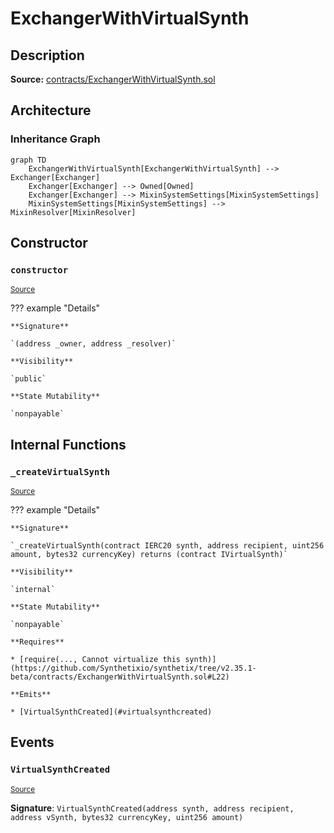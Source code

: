 # ExchangerWithVirtualSynth

## Description

**Source:** [contracts/ExchangerWithVirtualSynth.sol](https://github.com/Synthetixio/synthetix/tree/v2.35.1-beta/contracts/ExchangerWithVirtualSynth.sol)

## Architecture

### Inheritance Graph

```mermaid
graph TD
    ExchangerWithVirtualSynth[ExchangerWithVirtualSynth] --> Exchanger[Exchanger]
    Exchanger[Exchanger] --> Owned[Owned]
    Exchanger[Exchanger] --> MixinSystemSettings[MixinSystemSettings]
    MixinSystemSettings[MixinSystemSettings] --> MixinResolver[MixinResolver]

```

## Constructor

### `constructor`

<sub>[Source](https://github.com/Synthetixio/synthetix/tree/v2.35.1-beta/contracts/ExchangerWithVirtualSynth.sol#L13)</sub>

??? example "Details"

    **Signature**

    `(address _owner, address _resolver)`

    **Visibility**

    `public`

    **State Mutability**

    `nonpayable`

## Internal Functions

### `_createVirtualSynth`

<sub>[Source](https://github.com/Synthetixio/synthetix/tree/v2.35.1-beta/contracts/ExchangerWithVirtualSynth.sol#L15)</sub>

??? example "Details"

    **Signature**

    `_createVirtualSynth(contract IERC20 synth, address recipient, uint256 amount, bytes32 currencyKey) returns (contract IVirtualSynth)`

    **Visibility**

    `internal`

    **State Mutability**

    `nonpayable`

    **Requires**

    * [require(..., Cannot virtualize this synth)](https://github.com/Synthetixio/synthetix/tree/v2.35.1-beta/contracts/ExchangerWithVirtualSynth.sol#L22)

    **Emits**

    * [VirtualSynthCreated](#virtualsynthcreated)

## Events

### `VirtualSynthCreated`

<sub>[Source](https://github.com/Synthetixio/synthetix/tree/v2.35.1-beta/contracts/ExchangerWithVirtualSynth.sol#L28)</sub>

**Signature**: `VirtualSynthCreated(address synth, address recipient, address vSynth, bytes32 currencyKey, uint256 amount)`
